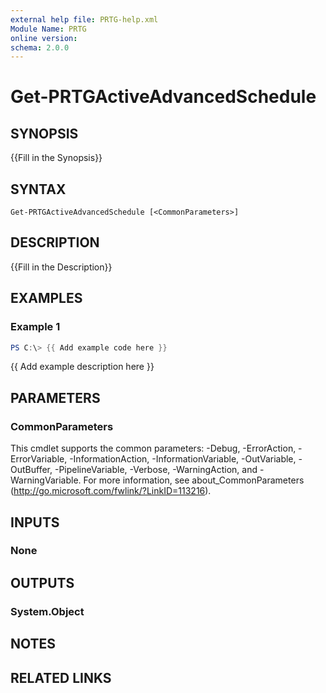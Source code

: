 ```yaml
---
external help file: PRTG-help.xml
Module Name: PRTG
online version:
schema: 2.0.0
---
```


# Get-PRTGActiveAdvancedSchedule

## SYNOPSIS
{{Fill in the Synopsis}}

## SYNTAX

```
Get-PRTGActiveAdvancedSchedule [<CommonParameters>]
```

## DESCRIPTION
{{Fill in the Description}}

## EXAMPLES

### Example 1
```powershell
PS C:\> {{ Add example code here }}
```

{{ Add example description here }}

## PARAMETERS

### CommonParameters
This cmdlet supports the common parameters: -Debug, -ErrorAction, -ErrorVariable, -InformationAction, -InformationVariable, -OutVariable, -OutBuffer, -PipelineVariable, -Verbose, -WarningAction, and -WarningVariable. For more information, see about_CommonParameters (http://go.microsoft.com/fwlink/?LinkID=113216).

## INPUTS

### None
## OUTPUTS

### System.Object
## NOTES

## RELATED LINKS
